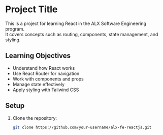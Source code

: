 # Project Title

This is a project for learning React in the ALX Software Engineering program.  
It covers concepts such as routing, components, state management, and styling.

## Learning Objectives
- Understand how React works
- Use React Router for navigation
- Work with components and props
- Manage state effectively
- Apply styling with Tailwind CSS

## Setup
1. Clone the repository:
   ```bash
   git clone https://github.com/your-username/alx-fe-reactjs.git

